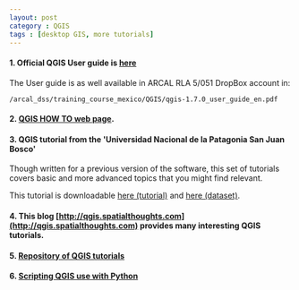 ```yaml
---
layout: post
category : QGIS
tags : [desktop GIS, more tutorials]
---
```



#### 1. Official QGIS User guide is [here](http://www.qgis.org/en/documentation/manuals.html)
The User guide is as well available in ARCAL RLA 5/051 DropBox account in:

    /arcal_dss/training_course_mexico/QGIS/qgis-1.7.0_user_guide_en.pdf

#### 2. [QGIS HOW TO web page](http://hub.qgis.org/projects/quantum-gis/wiki/How_do_I_do_that_in_QGIS).

#### 3. QGIS tutorial from the 'Universidad Nacional de la Patagonia San Juan Bosco'
Though written for a previous version of the software, this set of tutorials covers basic and more advanced topics that you might find relevant.

This tutorial is downloadable [here (tutorial)](ftp://ftp.remotesensing.org/qgis/doc/workshops/qgis1.6_tutorial_spanish.pdf) and [here (dataset)](ftp://ftp.remotesensing.org/qgis/doc/workshops/qgis1.6_tutorial_spanish_data_practicos.zip).

#### 4. This blog [http://qgis.spatialthoughts.com](http://qgis.spatialthoughts.com) provides many interesting QGIS tutorials.

#### 5. [Repository of QGIS tutorials](http://hub.qgis.org/wiki/quantum-gis/Users_Corner#How-to-use-QGIS)

#### 6. [Scripting QGIS use with Python](http://www.qgis.org/pyqgis-cookbook/)
